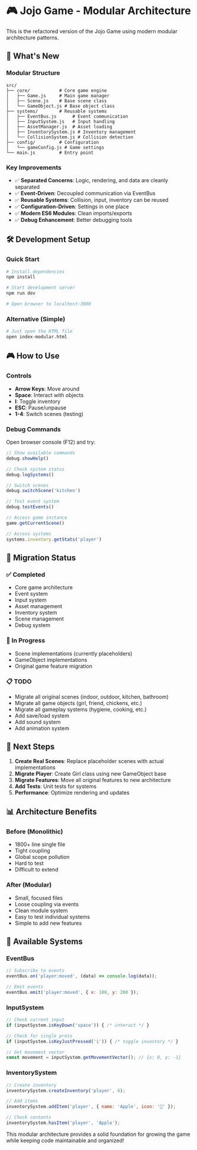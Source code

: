 # 🎮 Jojo Game - Modular Architecture

This is the refactored version of the Jojo Game using modern modular architecture patterns.

## 🚀 What's New

### **Modular Structure**
```
src/
├── core/           # Core game engine
│   ├── Game.js     # Main game manager
│   ├── Scene.js    # Base scene class
│   └── GameObject.js # Base object class
├── systems/        # Reusable systems
│   ├── EventBus.js      # Event communication
│   ├── InputSystem.js   # Input handling
│   ├── AssetManager.js  # Asset loading
│   ├── InventorySystem.js # Inventory management
│   └── CollisionSystem.js # Collision detection
├── config/         # Configuration
│   └── gameConfig.js # Game settings
└── main.js         # Entry point
```

### **Key Improvements**
- ✅ **Separated Concerns**: Logic, rendering, and data are cleanly separated
- ✅ **Event-Driven**: Decoupled communication via EventBus
- ✅ **Reusable Systems**: Collision, input, inventory can be reused
- ✅ **Configuration-Driven**: Settings in one place
- ✅ **Modern ES6 Modules**: Clean imports/exports
- ✅ **Debug Enhancement**: Better debugging tools

## 🛠️ Development Setup

### **Quick Start**
```bash
# Install dependencies
npm install

# Start development server
npm run dev

# Open browser to localhost:3000
```

### **Alternative (Simple)**
```bash
# Just open the HTML file
open index-modular.html
```

## 🎮 How to Use

### **Controls**
- **Arrow Keys**: Move around
- **Space**: Interact with objects
- **I**: Toggle inventory
- **ESC**: Pause/unpause
- **1-4**: Switch scenes (testing)

### **Debug Commands**
Open browser console (F12) and try:
```javascript
// Show available commands
debug.showHelp()

// Check system status
debug.logSystems()

// Switch scenes
debug.switchScene('kitchen')

// Test event system
debug.testEvents()

// Access game instance
game.getCurrentScene()

// Access systems
systems.inventory.getStats('player')
```

## 🔄 Migration Status

### **✅ Completed**
- Core game architecture
- Event system
- Input system  
- Asset management
- Inventory system
- Scene management
- Debug system

### **🚧 In Progress**
- Scene implementations (currently placeholders)
- GameObject implementations
- Original game feature migration

### **📋 TODO**
- Migrate all original scenes (indoor, outdoor, kitchen, bathroom)
- Migrate all game objects (girl, friend, chickens, etc.)
- Migrate all gameplay systems (hygiene, cooking, etc.)
- Add save/load system
- Add sound system
- Add animation system

## 🎯 Next Steps

1. **Create Real Scenes**: Replace placeholder scenes with actual implementations
2. **Migrate Player**: Create Girl class using new GameObject base
3. **Migrate Features**: Move all original features to new architecture
4. **Add Tests**: Unit tests for systems
5. **Performance**: Optimize rendering and updates

## 📊 Architecture Benefits

### **Before (Monolithic)**
- 1800+ line single file
- Tight coupling
- Global scope pollution
- Hard to test
- Difficult to extend

### **After (Modular)**
- Small, focused files
- Loose coupling via events
- Clean module system
- Easy to test individual systems
- Simple to add new features

## 🔧 Available Systems

### **EventBus**
```javascript
// Subscribe to events
eventBus.on('player:moved', (data) => console.log(data));

// Emit events
eventBus.emit('player:moved', { x: 100, y: 200 });
```

### **InputSystem**
```javascript
// Check current input
if (inputSystem.isKeyDown('space')) { /* interact */ }

// Check for single press
if (inputSystem.isKeyJustPressed('i')) { /* toggle inventory */ }

// Get movement vector
const movement = inputSystem.getMovementVector(); // {x: 0, y: -1}
```

### **InventorySystem**
```javascript
// Create inventory
inventorySystem.createInventory('player', 6);

// Add items
inventorySystem.addItem('player', { name: 'Apple', icon: '🍎' });

// Check contents
inventorySystem.hasItem('player', 'Apple');
```

This modular architecture provides a solid foundation for growing the game while keeping code maintainable and organized!